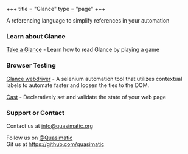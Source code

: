 +++
title = "Glance"
type = "page"
+++
<p>A referencing language to simplify references in your automation</p>
<h3>Learn about Glance</h3>
<p><a href="/take-a-glance">Take a Glance</a> - Learn how to read Glance by playing a game</p>
<h3>Browser Testing</h3>
<p><a href="/glance/webdriver">Glance webdriver</a> - A selenium automation tool that utilizes contextual
    labels to automate faster and loosen the ties to the DOM.</p>
<p><a href="https://github.com/quasimatic/Cast">Cast</a> - Declaratively set and validate the state of your
    web page</p>
<h3>
    <a href="https://github.com/quasimatic/quasimatic.github.io/blob/b55a5d22eefa3863f0d63a168780023c1b34195c/index.md#support-or-contact"></a>Support
    or Contact</h3>
<p>Contact us at&nbsp;<a href="mailto:info@quasimatic.org">info@quasimatic.org</a></p>
<p><a href="mailto:info@quasimatic.org"></a>Follow us on <a href="https://twitter.com/quasimatic">@Quasimatic</a><br>Git
    us&nbsp;at&nbsp;<a href="https://github.com/quasimatic">https://github.com/quasimatic</a>
</p>